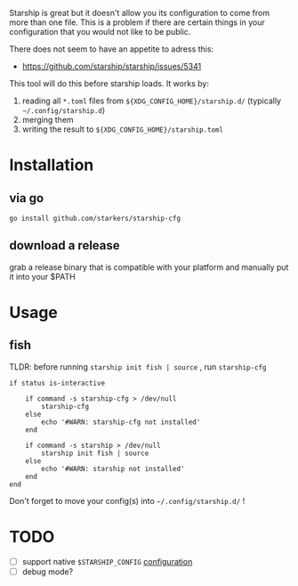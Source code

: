 

Starship is great but it doesn't allow you its configuration to come from more than one file.
This is a problem if there are certain things in your configuration that you would not like to be public.

There does not seem to have an appetite to adress this:
- https://github.com/starship/starship/issues/5341

This tool will do this before starship loads. It works by:



1. reading all `*.toml` files from `${XDG_CONFIG_HOME}/starship.d/`  (typically `~/.config/starship.d`)
2. merging them
3. writing the result to `${XDG_CONFIG_HOME}/starship.toml`




# Installation

## via go
`go install github.com/starkers/starship-cfg`

## download a release

grab a release binary that is compatible with your platform and manually put it into your $PATH




# Usage

## fish


TLDR: before running  `starship init fish | source` , run `starship-cfg`

```fish
if status is-interactive

    if command -s starship-cfg > /dev/null
        starship-cfg
    else
        echo '#WARN: starship-cfg not installed'
    end

    if command -s starship > /dev/null
        starship init fish | source
    else
        echo '#WARN: starship not installed'
    end
end

```

Don't forget to move your config(s) into `~/.config/starship.d/` !



# TODO

- [ ] support native `$STARSHIP_CONFIG` [configuration](https://starship.rs/config/#config-file-location)
- [ ] debug mode?
